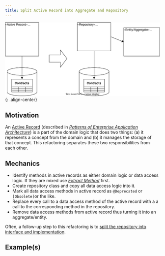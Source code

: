 ```yaml
---
title: Split Active Record into Aggregate and Repository
---
```


![](../../images/domain-driven-refactorings/tactical/split-active-record.drawio.svg){: .align-center}

## Motivation

An [Active Record](https://www.martinfowler.com/eaaCatalog/activeRecord.html) (described in [*Patterns of Enterprise Application Architecture*](https://amzn.to/3Q3gSWw)) is a part of the domain logic that does two things: (a) it represents a concept from the domain and (b) it manages the storage of that concept. This refactoring separates these two responsibilities from each other.

## Mechanics

- Identify methods in active records as either domain logic or data access logic. If they are mixed use [*Extract Method*](https://refactoring.com/catalog/extractMethod.html) first.
- Create repository class and copy all data access logic into it.
- Mark all data access methods in active record as `@Deprecated` or `[Obsolete]`or the like.
- Replace every call to a data access method of the active record with a a call to the corresponding method in the repository.
- Remove data access methods from active record thus turning it into an aggregate/entity.

Often, a follow-up step to this refactoring is to [split the repository into interface and implementation](split-repository-into-interface-and-implementation).

## Example(s)
